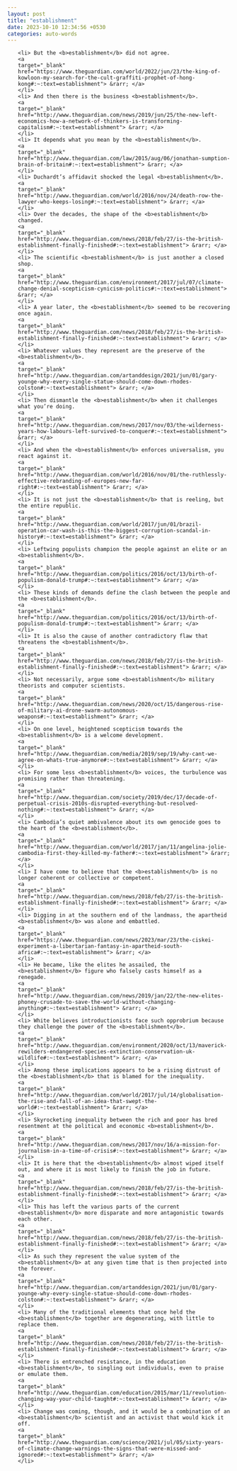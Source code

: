 ```yaml
---
layout: post
title: "establishment"
date: 2023-10-10 12:34:56 +0530
categories: auto-words
---
```

<ol>

    <li> But the <b>establishment</b> did not agree.
    <a 
    target="_blank" 
    href="https://www.theguardian.com/world/2022/jun/23/the-king-of-kowloon-my-search-for-the-cult-graffiti-prophet-of-hong-kong#:~:text=establishment"> &rarr; </a>
    </li>
    <li> And then there is the business <b>establishment</b>.
    <a 
    target="_blank" 
    href="http://www.theguardian.com/news/2019/jun/25/the-new-left-economics-how-a-network-of-thinkers-is-transforming-capitalism#:~:text=establishment"> &rarr; </a>
    </li>
    <li> It depends what you mean by the <b>establishment</b>.
    <a 
    target="_blank" 
    href="http://www.theguardian.com/law/2015/aug/06/jonathan-sumption-brain-of-britain#:~:text=establishment"> &rarr; </a>
    </li>
    <li> Duchardt’s affidavit shocked the legal <b>establishment</b>.
    <a 
    target="_blank" 
    href="http://www.theguardian.com/world/2016/nov/24/death-row-the-lawyer-who-keeps-losing#:~:text=establishment"> &rarr; </a>
    </li>
    <li> Over the decades, the shape of the <b>establishment</b> changed.
    <a 
    target="_blank" 
    href="http://www.theguardian.com/news/2018/feb/27/is-the-british-establishment-finally-finished#:~:text=establishment"> &rarr; </a>
    </li>
    <li> The scientific <b>establishment</b> is just another a closed shop.
    <a 
    target="_blank" 
    href="http://www.theguardian.com/environment/2017/jul/07/climate-change-denial-scepticism-cynicism-politics#:~:text=establishment"> &rarr; </a>
    </li>
    <li> A year later, the <b>establishment</b> seemed to be recovering once again.
    <a 
    target="_blank" 
    href="http://www.theguardian.com/news/2018/feb/27/is-the-british-establishment-finally-finished#:~:text=establishment"> &rarr; </a>
    </li>
    <li> Whatever values they represent are the preserve of the <b>establishment</b>.
    <a 
    target="_blank" 
    href="http://www.theguardian.com/artanddesign/2021/jun/01/gary-younge-why-every-single-statue-should-come-down-rhodes-colston#:~:text=establishment"> &rarr; </a>
    </li>
    <li> Then dismantle the <b>establishment</b> when it challenges what you’re doing.
    <a 
    target="_blank" 
    href="http://www.theguardian.com/news/2017/nov/03/the-wilderness-years-how-labours-left-survived-to-conquer#:~:text=establishment"> &rarr; </a>
    </li>
    <li> And when the <b>establishment</b> enforces universalism, you react against it.
    <a 
    target="_blank" 
    href="http://www.theguardian.com/world/2016/nov/01/the-ruthlessly-effective-rebranding-of-europes-new-far-right#:~:text=establishment"> &rarr; </a>
    </li>
    <li> It is not just the <b>establishment</b> that is reeling, but the entire republic.
    <a 
    target="_blank" 
    href="http://www.theguardian.com/world/2017/jun/01/brazil-operation-car-wash-is-this-the-biggest-corruption-scandal-in-history#:~:text=establishment"> &rarr; </a>
    </li>
    <li> Leftwing populists champion the people against an elite or an <b>establishment</b>.
    <a 
    target="_blank" 
    href="http://www.theguardian.com/politics/2016/oct/13/birth-of-populism-donald-trump#:~:text=establishment"> &rarr; </a>
    </li>
    <li> These kinds of demands define the clash between the people and the <b>establishment</b>.
    <a 
    target="_blank" 
    href="http://www.theguardian.com/politics/2016/oct/13/birth-of-populism-donald-trump#:~:text=establishment"> &rarr; </a>
    </li>
    <li> It is also the cause of another contradictory flaw that threatens the <b>establishment</b>.
    <a 
    target="_blank" 
    href="http://www.theguardian.com/news/2018/feb/27/is-the-british-establishment-finally-finished#:~:text=establishment"> &rarr; </a>
    </li>
    <li> Not necessarily, argue some <b>establishment</b> military theorists and computer scientists.
    <a 
    target="_blank" 
    href="http://www.theguardian.com/news/2020/oct/15/dangerous-rise-of-military-ai-drone-swarm-autonomous-weapons#:~:text=establishment"> &rarr; </a>
    </li>
    <li> On one level, heightened scepticism towards the <b>establishment</b> is a welcome development.
    <a 
    target="_blank" 
    href="http://www.theguardian.com/media/2019/sep/19/why-cant-we-agree-on-whats-true-anymore#:~:text=establishment"> &rarr; </a>
    </li>
    <li> For some less <b>establishment</b> voices, the turbulence was promising rather than threatening.
    <a 
    target="_blank" 
    href="http://www.theguardian.com/society/2019/dec/17/decade-of-perpetual-crisis-2010s-disrupted-everything-but-resolved-nothing#:~:text=establishment"> &rarr; </a>
    </li>
    <li> Cambodia’s quiet ambivalence about its own genocide goes to the heart of the <b>establishment</b>.
    <a 
    target="_blank" 
    href="http://www.theguardian.com/world/2017/jan/11/angelina-jolie-cambodia-first-they-killed-my-father#:~:text=establishment"> &rarr; </a>
    </li>
    <li> I have come to believe that the <b>establishment</b> is no longer coherent or collective or competent.
    <a 
    target="_blank" 
    href="http://www.theguardian.com/news/2018/feb/27/is-the-british-establishment-finally-finished#:~:text=establishment"> &rarr; </a>
    </li>
    <li> Digging in at the southern end of the landmass, the apartheid <b>establishment</b> was alone and embattled.
    <a 
    target="_blank" 
    href="https://www.theguardian.com/news/2023/mar/23/the-ciskei-experiment-a-libertarian-fantasy-in-apartheid-south-africa#:~:text=establishment"> &rarr; </a>
    </li>
    <li> He became, like the elites he assailed, the <b>establishment</b> figure who falsely casts himself as a renegade.
    <a 
    target="_blank" 
    href="http://www.theguardian.com/news/2019/jan/22/the-new-elites-phoney-crusade-to-save-the-world-without-changing-anything#:~:text=establishment"> &rarr; </a>
    </li>
    <li> White believes introductionists face such opprobrium because they challenge the power of the <b>establishment</b>.
    <a 
    target="_blank" 
    href="http://www.theguardian.com/environment/2020/oct/13/maverick-rewilders-endangered-species-extinction-conservation-uk-wildlife#:~:text=establishment"> &rarr; </a>
    </li>
    <li> Among these implications appears to be a rising distrust of the <b>establishment</b> that is blamed for the inequality.
    <a 
    target="_blank" 
    href="http://www.theguardian.com/world/2017/jul/14/globalisation-the-rise-and-fall-of-an-idea-that-swept-the-world#:~:text=establishment"> &rarr; </a>
    </li>
    <li> Skyrocketing inequality between the rich and poor has bred resentment at the political and economic <b>establishment</b>.
    <a 
    target="_blank" 
    href="http://www.theguardian.com/news/2017/nov/16/a-mission-for-journalism-in-a-time-of-crisis#:~:text=establishment"> &rarr; </a>
    </li>
    <li> It is here that the <b>establishment</b> almost wiped itself out, and where it is most likely to finish the job in future.
    <a 
    target="_blank" 
    href="http://www.theguardian.com/news/2018/feb/27/is-the-british-establishment-finally-finished#:~:text=establishment"> &rarr; </a>
    </li>
    <li> This has left the various parts of the current <b>establishment</b> more disparate and more antagonistic towards each other.
    <a 
    target="_blank" 
    href="http://www.theguardian.com/news/2018/feb/27/is-the-british-establishment-finally-finished#:~:text=establishment"> &rarr; </a>
    </li>
    <li> As such they represent the value system of the <b>establishment</b> at any given time that is then projected into the forever.
    <a 
    target="_blank" 
    href="http://www.theguardian.com/artanddesign/2021/jun/01/gary-younge-why-every-single-statue-should-come-down-rhodes-colston#:~:text=establishment"> &rarr; </a>
    </li>
    <li> Many of the traditional elements that once held the <b>establishment</b> together are degenerating, with little to replace them.
    <a 
    target="_blank" 
    href="http://www.theguardian.com/news/2018/feb/27/is-the-british-establishment-finally-finished#:~:text=establishment"> &rarr; </a>
    </li>
    <li> There is entrenched resistance, in the education <b>establishment</b>, to singling out individuals, even to praise or emulate them.
    <a 
    target="_blank" 
    href="http://www.theguardian.com/education/2015/mar/11/revolution-changing-way-your-child-taught#:~:text=establishment"> &rarr; </a>
    </li>
    <li> Change was coming, though, and it would be a combination of an <b>establishment</b> scientist and an activist that would kick it off.
    <a 
    target="_blank" 
    href="http://www.theguardian.com/science/2021/jul/05/sixty-years-of-climate-change-warnings-the-signs-that-were-missed-and-ignored#:~:text=establishment"> &rarr; </a>
    </li>